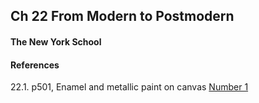 ## Ch 22 From Modern to Postmodern

#### The New York School

#### References
22.1\. p501, Enamel and metallic paint on canvas [Number 1](https://www.jackson-pollock.org/number-1.jsp)
